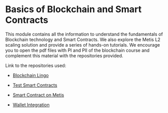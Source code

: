 # Basics of Blockchain and Smart Contracts

This module contains all the information to understand the fundamentals of Blockchain technology and Smart Contracts. We also explore the Metis L2 scaling solution and provide a series of hands-on tutorials. We encourage you to open the pdf files with PI and PII of the blockchain course and complement this material with the repositories provided.

Link to the repositories used:

- [Blockchain Lingo](https://github.com/vmmunoza/Blockchain-Lingo)

- [Test Smart Contracts](https://github.com/vmmunoza/Test-Contracts)

- [Smart Contract on Metis](https://github.com/vmmunoza/Hardhat-Template-for-Metis-L2)

- [Wallet Integration](https://github.com/vmmunoza/React-and-Metamask-with-Web3.js)

